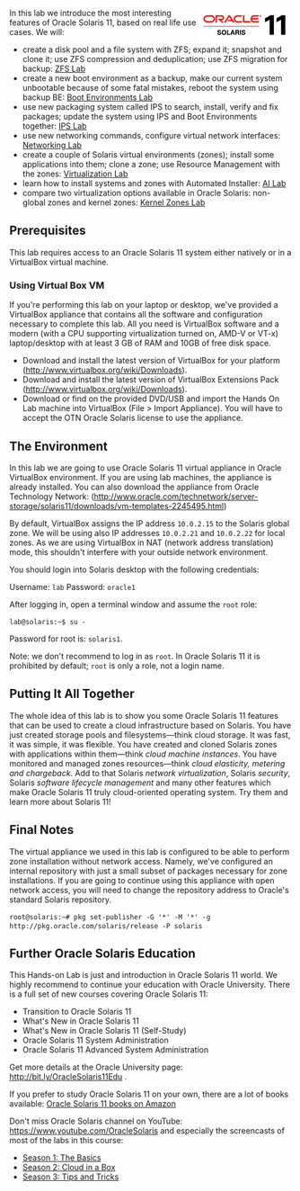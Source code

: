 <img alt="Oracle Solaris 11" src="img/O_Solaris_11_clr.gif" style="float:
right;" >

In this lab we introduce the most interesting features of Oracle Solaris 11,
based on real life use cases. We will:

-   create a disk pool and a file system with ZFS; expand it; snapshot and
    clone it; use ZFS compression and deduplication; use ZFS migration for
    backup: [ZFS Lab](zfs/zfs.md)
-   create a new boot environment as a backup, make our current system
    unbootable because of some fatal mistakes, reboot the system using
    backup BE: [Boot Environments Lab](be/be.md)
-   use new packaging system called IPS to search, install, verify and
    fix packages; update the system using IPS and Boot Environments
    together: [IPS Lab](ips/ips.md)
-   use new networking commands, configure virtual network interfaces: [Networking Lab](net/net.md)
-   create a couple of Solaris virtual environments (zones); install some
    applications into them; clone a zone; use Resource Management with the zones: [Virtualization Lab](virt/virt_pre.md)
-   learn how to install systems and zones with Automated Installer: [AI Lab](ai/ai_intro.md)
-   compare two virtualization options available in Oracle Solaris: non-global
    zones and kernel zones: [Kernel Zones Lab](kz/kz.md) 

Prerequisites
-------------

This lab requires access to an Oracle Solaris 11 system either natively or in a
VirtualBox virtual machine.

### Using Virtual Box VM

If you're performing this lab on your laptop or desktop, we've provided
a VirtualBox appliance that contains all the software and configuration
necessary to complete this lab. All you need is VirtualBox software and
a modern (with a CPU supporting virtualization turned on, AMD-V or VT-x)
laptop/desktop with at least 3 GB of RAM and 10GB of free disk space.

-   Download and install the latest version of VirtualBox for your
    platform (http://www.virtualbox.org/wiki/Downloads).
-   Download and install the latest version of VirtualBox Extensions
    Pack (http://www.virtualbox.org/wiki/Downloads).
-   Download or find on the provided DVD/USB and import the Hands On Lab
    machine into VirtualBox (File &gt; Import Appliance). You will have
    to accept the OTN Oracle Solaris license to use the appliance.
    
The Environment
---------------

In this lab we are going to use Oracle Solaris 11 virtual appliance in
Oracle VirtualBox environment. If you are using lab machines, the
appliance is already installed. You can also download the appliance from
Oracle Technology Network: (http://www.oracle.com/technetwork/server-storage/solaris11/downloads/vm-templates-2245495.html)

By default, VirtualBox assigns the IP address `10.0.2.15` to the Solaris
global zone. We will be using also IP addresses `10.0.2.21` and `10.0.2.22`
for local zones. As we are using VirtualBox in NAT (network address
translation) mode, this shouldn't interfere with your outside network
environment.

You should login into Solaris desktop with the following credentials:

Username: `lab` Password: `oracle1`

After logging in, open a terminal window and assume the `root` role:

``` console
lab@solaris:~$ su - 
```

Password for root is: `solaris1`.

Note: we don't recommend to log in as `root`. In Oracle Solaris 11 it is
prohibited by default; `root` is only a role, not a login name.

Putting It All Together
-----------------------

The whole idea of this lab is to show you some Oracle Solaris 11 features that
can be used to create a cloud infrastructure based on Solaris. You have
just created storage pools and filesystems&mdash;think cloud storage. It
was fast, it was simple, it was flexible. You have created and cloned
Solaris zones with applications within them&mdash;think _cloud machine
instances_. You have monitored and managed zones resources&mdash;think _cloud
elasticity, metering and chargeback_. Add to that 
Solaris _network virtualization_, Solaris _security_, Solaris _software lifecycle
management_ and many other features which make Oracle Solaris 11 truly
cloud-oriented operating system. Try them and learn more about Solaris 11!

Final Notes
-----------

The virtual appliance we used in this lab is configured to be able to
perform zone installation without network access. Namely, we've
configured an internal repository with just a small subset of packages
necessary for zone installations. If you are going to continue using
this appliance with open network access, you will need to change the
repository address to Oracle's standard Solaris repository.

``` console
root@solaris:~# pkg set-publisher -G '*' -M '*' -g http://pkg.oracle.com/solaris/release -P solaris 
```

Further Oracle Solaris Education
--------------------------------

This Hands-on Lab is just and introduction in Oracle Solaris 11 world.
We highly recommend to continue your education with Oracle University.
There is a full set of new courses covering Oracle Solaris 11:

-   Transition to Oracle Solaris 11
-   What's New in Oracle Solaris 11
-   What's New in Oracle Solaris 11 (Self-Study)
-   Oracle Solaris 11 System Administration
-   Oracle Solaris 11 Advanced System Administration

Get more details at the Oracle University page:
<http://bit.ly/OracleSolaris11Edu> .

If you prefer to study Oracle Solaris 11 on your own, there are a lot of books
available: [Oracle Solaris 11 books on Amazon](https://www.amazon.com/s/ref=nb_sb_noss?url=search-alias%3Daps&field-keywords=oracle+solaris+11)

Don't miss Oracle Solaris channel on YouTube: https://www.youtube.com/OracleSolaris and especially the screencasts of most of the labs in this course:

- [Season 1: The Basics](https://www.youtube.com/playlist?list=PLrEMJQQgYLXhZ9-Qfc2tOVl1xNccg-Fvh)
- [Season 2: Cloud in a Box](https://www.youtube.com/playlist?list=PLrEMJQQgYLXi9BJb0zd2hU63EP4qHqiQl)
- [Season 3: Tips and Tricks](https://www.youtube.com/playlist?list=PLrEMJQQgYLXgyH6YC-OVIhnTIwwkaPpRP)

